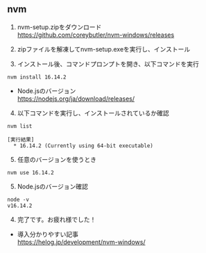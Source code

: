 ## nvm
1. nvm-setup.zipをダウンロード  
https://github.com/coreybutler/nvm-windows/releases

2. zipファイルを解凍してnvm-setup.exeを実行し、インストール

3. インストール後、コマンドプロンプトを開き、以下コマンドを実行

```
nvm install 16.14.2
```

* Node.jsのバージョン  
https://nodejs.org/ja/download/releases/

4. 以下コマンドを実行し、インストールされているか確認

```
nvm list

[実行結果]
  * 16.14.2 (Currently using 64-bit executable)
```

5. 任意のバージョンを使うとき

```
nvm use 16.14.2
```

5. Node.jsのバージョン確認

```
node -v
v16.14.2
```
4. 完了です。お疲れ様でした！
* 導入分かりやすい記事  
https://helog.jp/development/nvm-windows/
